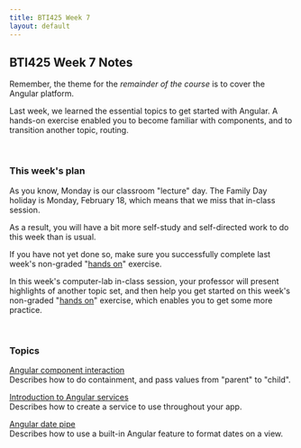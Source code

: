 ```yaml
---
title: BTI425 Week 7
layout: default
---
```


## BTI425 Week 7 Notes

Remember, the theme for the *remainder of the course* is to cover the Angular platform.  

Last week, we learned the essential topics to get started with Angular. A hands-on exercise enabled you to become familiar with components, and to transition another topic, routing. 

<br>

### This week's plan

As you know, Monday is our classroom "lecture" day. The Family Day holiday is Monday, February 18, which means that we miss that in-class session. 

As a result, you will have a bit more self-study and self-directed work to do this week than is usual. 

If you have not yet done so, make sure you successfully complete last week's non-graded "[hands on](/notes/week06-hands-on)" exercise. 

In this week's computer-lab in-class session, your professor will present highlights of another topic set, and then help you get started on this week's non-graded "[hands on](/notes/week07-hands-on)" exercise, which enables you to get some more practice. 

<br>

### Topics

[Angular component interaction](angular-components-interaction)  
Describes how to do containment, and pass values from "parent" to "child".

[Introduction to Angular services](angular-services-intro)  
Describes how to create a service to use throughout your app.

[Angular date pipe](angular-date-pipe)  
Describes how to use a built-in Angular feature to format dates on a view.

<br>
